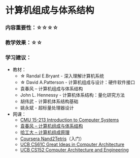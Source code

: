 # 计算机组成与体系结构

### 内容重要性：☆☆☆☆

### 教学效果：☆☆

### 学习建议：

* 教材：
  * ☆ Randal E.Bryant - 深入理解计算机系统
  * ☆ David A.Patterson - 计算机组成与设计：硬件软件接口
  * 袁春风 – 计算机组成与体系结构
  * John L. Hennessy - 计算机体系结构：量化研究方法
  * 胡伟武 - 计算机体系结构基础
  * 姚永斌 - 超标量处理器设计
* 网课：
  * [CMU 15-213 Introduction to Computer Systems](https://csdiy.wiki/%E4%BD%93%E7%B3%BB%E7%BB%93%E6%9E%84/CSAPP/)
  * [袁春风 – 计算机组成与体系结构](https://www.bilibili.com/video/BV1rJ411U7EC)
  * [哈工大 – 计算机组成原理](https://www.bilibili.com/video/BV1t4411e7LH)
  * [Coursera Nand2Tetris](https://csdiy.wiki/%E4%BD%93%E7%B3%BB%E7%BB%93%E6%9E%84/N2T/)（入门）
  * [UCB CS61C Great Ideas in Computer Architecture](https://csdiy.wiki/%E4%BD%93%E7%B3%BB%E7%BB%93%E6%9E%84/CS61C/)
  * [UCB CS152 Computer Architecture and Engineering](https://www.bilibili.com/video/BV1pK4y1d7ff)

